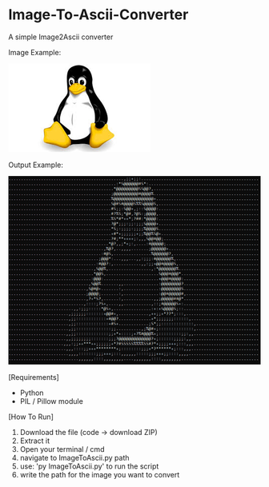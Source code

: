 # Image-To-Ascii-Converter
A simple Image2Ascii converter

Image Example:

![alt text](https://github.com/Two-Apes/Image-To-Ascii-Converter/blob/main/Test/Test%20Image.jpg?raw=true)

Output Example:

![alt text](https://github.com/Two-Apes/Image-To-Ascii-Converter/blob/main/Test/Test%20Image%20Output.png?raw=true)


[Requirements]
- Python
- PIL / Pillow module

[How To Run]
1. Download the file (code -> download ZIP)
2. Extract it
3. Open your terminal / cmd
4. navigate to ImageToAscii.py path
5. use: 'py ImageToAscii.py' to run the script
6. write the path for the image you want to convert
